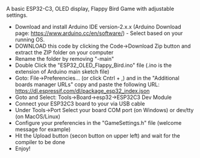 A basic ESP32-C3, OLED display, Flappy Bird Game with adjustable settings.

- Download and install Arduino IDE version-2.x.x (Arduino Download page: https://www.arduino.cc/en/software/) - Select based on your running OS.
- DOWNLOAD this code by clicking the Code->Download Zip button and extract the ZIP folder on your computer 
- Rename the folder by removing "-main"
- Double Click the "ESP32_OLED_Flappy_Bird.ino" file (.ino is the extension of Arduino main sketch file)
- Goto: File->Preferencies... (or click Cntrl + ,) and in the "Additional boards manager URLs" copy and paste the following URL: https://dl.espressif.com/dl/package_esp32_index.json
- Goto and Select: Tools->Board->esp32->ESP32C3 Dev Module
- Connect your ESP32C3 board to your via USB cable
- Under Tools->Port Select your board COM port (on Windows) or dev/tty (on MacOS/Linux)
- Configure your preferencies in the "GameSettings.h" file (welcome message for example)
- Hit the Upload button (secon button on upper left) and wait for the compiler to be done
- Enjoy!
